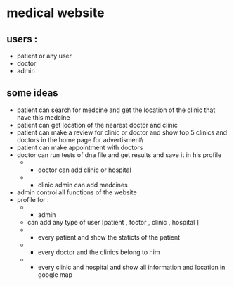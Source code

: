 # medical website

## users :
* patient or any user
* doctor
* admin
## some ideas
* patient can search for medcine and get the location of the clinic that have this medcine 
* patient can get location of the nearest doctor and clinic
* patient can make a review for clinic or doctor and show top 5 clinics and doctors in the home page for advertisment\
* patient can make appointment with doctors
* doctor can run tests of dna file and get results and save it in his profile
  * * doctor can add clinic or hospital 
  * * clinic admin can add medcines
* admin control all functions of the website
* profile for :
  * * admin
  * can add any type of user [patient , foctor , clinic , hospital ]
  * * every patient and show the staticts of the patient
  * * every doctor and the clinics belong to him
  * * every clinic and hospital and show all information and location in google map
 


 
 



